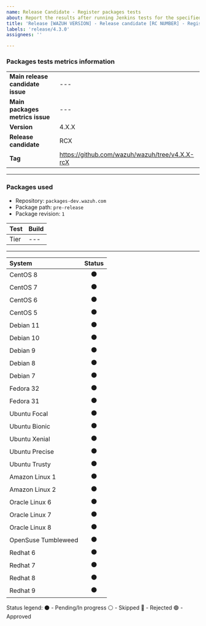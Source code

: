 ```yaml
---
name: Release Candidate - Register packages tests 
about: Report the results after running Jenkins tests for the specified release.
title: 'Release [WAZUH VERSION] - Release candidate [RC NUMBER] - Register'
labels: 'release/4.3.0'
assignees: ''

---
```


### Packages tests metrics information
|||
| --- | --- |
| **Main release candidate issue** | --- |
| **Main packages metrics issue** | --- |
| **Version** | 4.X.X |
| **Release candidate** | RCX |
| **Tag** | https://github.com/wazuh/wazuh/tree/v4.X.X-rcX |

---

### Packages used
- Repository: `packages-dev.wazuh.com`
- Package path: `pre-release`
- Package revision: `1`

| Test | Build |
| :-- | :-- |
| Tier | --- |

---

| System | Status | 
| :-- | :--: |
| CentOS 8            | ⚫ |
| CentOS 7            | ⚫ |
| CentOS 6            | ⚫ |
| CentOS 5            | ⚫ |
| Debian 11           | ⚫ |
| Debian 10           | ⚫ |
| Debian 9            | ⚫ |
| Debian 8            | ⚫ |
| Debian 7            | ⚫ |
| Fedora 32           | ⚫ |
| Fedora 31           | ⚫ |
| Ubuntu Focal        | ⚫ |
| Ubuntu Bionic       | ⚫ |
| Ubuntu Xenial       | ⚫ |
| Ubuntu Precise      | ⚫ |
| Ubuntu Trusty       | ⚫ |
| Amazon Linux 1      | ⚫ |
| Amazon Linux 2      | ⚫ |
| Oracle Linux 6      | ⚫ |
| Oracle Linux 7      | ⚫ |
| Oracle Linux 8      | ⚫ |
| OpenSuse Tumbleweed | ⚫ |
| Redhat 6            | ⚫ |
| Redhat 7            | ⚫ |
| Redhat 8            | ⚫ |
| Redhat 9            | ⚫ |

Status legend:
⚫ - Pending/In progress
⚪ - Skipped
🔴 - Rejected
🟢 - Approved
